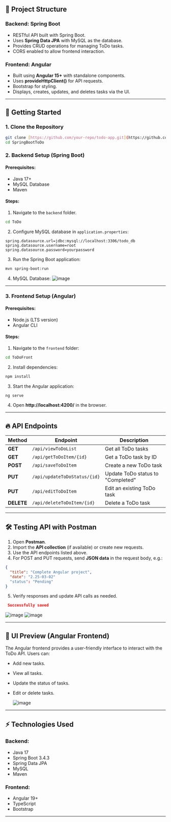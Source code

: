 ## 📌 Project Structure

### **Backend: Spring Boot**
- RESTful API built with Spring Boot.
- Uses **Spring Data JPA** with MySQL as the database.
- Provides CRUD operations for managing ToDo tasks.
- CORS enabled to allow frontend interaction.

### **Frontend: Angular**
- Built using **Angular 15+** with standalone components.
- Uses **provideHttpClient()** for API requests.
- Bootstrap for styling.
- Displays, creates, updates, and deletes tasks via the UI.

---

## 🚀 Getting Started

### **1. Clone the Repository**
```sh
git clone [https://github.com/your-repo/todo-app.git](https://github.com/Merve-1/StringBootToDo)
cd SpringBootToDo
```

### **2. Backend Setup (Spring Boot)**
#### **Prerequisites:**
- Java 17+
- MySQL Database
- Maven

#### **Steps:**
1. Navigate to the `backend` folder.
```sh
cd ToDo
```
2. Configure MySQL database in `application.properties`:
```properties
spring.datasource.url=jdbc:mysql://localhost:3306/todo_db
spring.datasource.username=root
spring.datasource.password=yourpassword
```
3. Run the Spring Boot application:
```sh
mvn spring-boot:run
```
4. MySQL Database:
![image](https://github.com/user-attachments/assets/2ad4c8d5-44f5-4127-b8dd-5f14a5b31228)


---

### **3. Frontend Setup (Angular)**
#### **Prerequisites:**
- Node.js (LTS version)
- Angular CLI

#### **Steps:**
1. Navigate to the `frontend` folder:
```sh
cd ToDoFront
```
2. Install dependencies:
```sh
npm install
```
3. Start the Angular application:
```sh
ng serve
```
4. Open **http://localhost:4200/** in the browser.

---

## 🔥 API Endpoints

| Method | Endpoint | Description |
|--------|----------|--------------|
| **GET** | `/api/viewToDoList` | Get all ToDo tasks |
| **GET** | `/api/getToDoItem/{id}` | Get a ToDo task by ID |
| **POST** | `/api/saveToDoItem` | Create a new ToDo task |
| **PUT** | `/api/updateToDoStatus/{id}` | Update ToDo status to "Completed" |
| **PUT** | `/api/editToDoItem` | Edit an existing ToDo task |
| **DELETE** | `/api/deleteToDoItem/{id}` | Delete a ToDo task |

---

## 🛠️ Testing API with Postman

1. Open **Postman**.
2. Import the **API collection** (if available) or create new requests.
3. Use the API endpoints listed above.
4. For POST and PUT requests, send **JSON data** in the request body, e.g.:
```json
{
  "title": "Complete Angular project",
  "date": "2.25-03-02"
  "status": "Pending"
}
```

5. Verify responses and update API calls as needed.
  ```json
   Successfully saved
  ```

   ![image](https://github.com/user-attachments/assets/1eef7e33-c366-4666-8a7d-8d0a15b85a32)
   ![image](https://github.com/user-attachments/assets/4febb172-7809-4a4c-8366-3c14f8290521)
   
  ---
## 🎨 UI Preview (Angular Frontend)
The Angular frontend provides a user-friendly interface to interact with the ToDo API. Users can:
- Add new tasks.
- View all tasks.
- Update the status of tasks.
- Edit or delete tasks.

  ![image](https://github.com/user-attachments/assets/951b6f00-35da-421b-a88b-b9912521e534)
---

## ⚡ Technologies Used
### **Backend:**
- Java 17
- Spring Boot 3.4.3
- Spring Data JPA
- MySQL
- Maven

### **Frontend:**
- Angular 19+
- TypeScript
- Bootstrap

---

